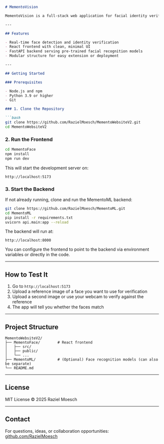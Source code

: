 ````markdown
# MementoVision

MementoVision is a full-stack web application for facial identity verification. It integrates a React frontend with a FastAPI backend powered by models from [MementoML](https://github.com/RazielMoesch/MementoML). The project is built for speed, modularity, and ease of use, with real-time face detection and recognition capabilities.

---

## Features

- Real-time face detection and identity verification
- React frontend with clean, minimal UI
- FastAPI backend serving pre-trained facial recognition models
- Modular structure for easy extension or deployment

---

## Getting Started

### Prerequisites

- Node.js and npm
- Python 3.9 or higher
- Git

### 1. Clone the Repository

```bash
git clone https://github.com/RazielMoesch/MementoWebsiteV2.git
cd MementoWebsiteV2
````

### 2. Run the Frontend

```bash
cd MementoFace
npm install
npm run dev
```

This will start the development server on:

```
http://localhost:5173
```

### 3. Start the Backend

If not already running, clone and run the MementoML backend:

```bash
git clone https://github.com/RazielMoesch/MementoML.git
cd MementoML
pip install -r requirements.txt
uvicorn api.main:app --reload
```

The backend will run at:

```
http://localhost:8000
```

You can configure the frontend to point to the backend via environment variables or directly in the code.

---

## How to Test It

1. Go to `http://localhost:5173`
2. Upload a reference image of a face you want to use for verification
3. Upload a second image or use your webcam to verify against the reference
4. The app will tell you whether the faces match

---

## Project Structure

```
MementoWebsiteV2/
├── MementoFace/        # React frontend
│   ├── src/
│   ├── public/
│   └── ...
├── MementoML/          # (Optional) Face recognition models (can also be separate)
└── README.md
```

---

## License

MIT License © 2025 Raziel Moesch

---

## Contact

For questions, ideas, or collaboration opportunities:
[github.com/RazielMoesch](https://github.com/RazielMoesch)

